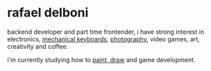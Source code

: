 # rafael delboni

backend developer and part time frontender, i have strong interest in electronics,
[mechanical keyboards](https://github.com/rafaeldelboni/buildlogs),
[photography](https://www.flickr.com/photos/rafaeldelboni), video games, art, creativity and coffee.  

i'm currently studying how to [paint, draw](https://instagram.com/delbonicc) and game development.

